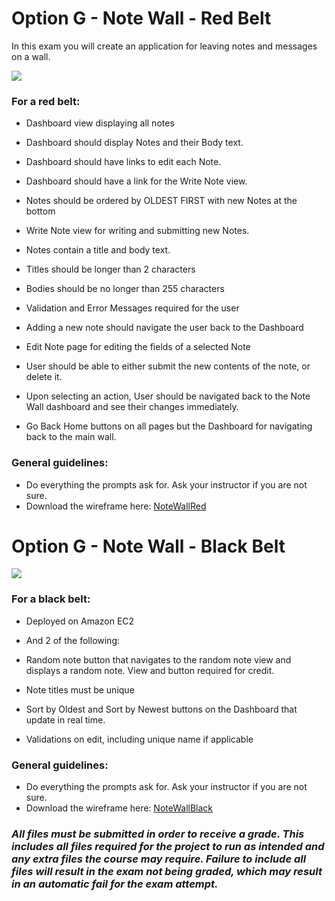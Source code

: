 Option G - Note Wall - Red Belt
===============================

In this exam you will create an application for leaving notes and messages on a wall.

![](https://assets.codingdojo.com/boomyeah2015/codingdojo/curriculum/content/chapter/1680893643__note1.png)

### For a red belt:

*   Dashboard view displaying all notes

*   Dashboard should display Notes and their Body text.
*   Dashboard should have links to edit each Note.
*   Dashboard should have a link for the Write Note view.
*   Notes should be ordered by OLDEST FIRST with new Notes at the bottom

*   Write Note view for writing and submitting new Notes.

*   Notes contain a title and body text.
*   Titles should be longer than 2 characters
*   Bodies should be no longer than 255 characters
*   Validation and Error Messages required for the user
*   Adding a new note should navigate the user back to the Dashboard

*   Edit Note page for editing the fields of a selected Note

*   User should be able to either submit the new contents of the note, or delete it.
*   Upon selecting an action, User should be navigated back to the Note Wall dashboard and see their changes immediately.

*   Go Back Home buttons on all pages but the Dashboard for navigating back to the main wall.

### General guidelines:

*   Do everything the prompts ask for. Ask your instructor if you are not sure.
*   Download the wireframe here: [NoteWallRed](https://assets.codingdojo.com/boomyeah2015/codingdojo/curriculum/content/chapter/1680893643__note1.png)

Option G - Note Wall - Black Belt
=================================

![](https://assets.codingdojo.com/boomyeah2015/codingdojo/curriculum/content/chapter/1680893644__note2.png)

### For a black belt:

*   Deployed on Amazon EC2
*   And 2 of the following:

*   Random note button that navigates to the random note view and displays a random note. View and button required for credit.
*   Note titles must be unique
*   Sort by Oldest and Sort by Newest buttons on the Dashboard that update in real time.
*   Validations on edit, including unique name if applicable

### General guidelines:

*   Do everything the prompts ask for. Ask your instructor if you are not sure.
*   Download the wireframe here: [NoteWallBlack](https://assets.codingdojo.com/boomyeah2015/codingdojo/curriculum/content/chapter/1680893644__note2.png)

### _All files must be submitted in order to receive a grade. This includes all files required for the project to run as intended and any extra files the course may require. Failure to include all files will result in the exam not being graded, which may result in an automatic fail for the exam attempt._
